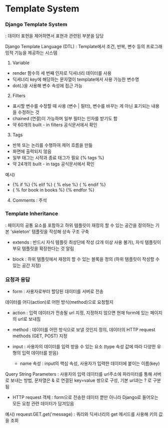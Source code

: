 # Template System

### Django Template System 
: 데이터 표현을 제어하면서 표현과 관련된 부분을 담당

Django Template Language (DTL) : Template에서 조건, 반복, 변수 등의 프로그래밍적 기능을 제공하는 시스템

1. Variable

- render 함수의 세 번쨰 인자로 딕셔너리 데이터를 사용
- 딕셔너리 key에 해당하는 문자열이 template에서 사용 가능한 변수명
- dot(.)을 사용해 변수 속성에 접근 가능

2. Filters

- 표시할 변수를 수정할 때 사용 (변수 | 필터), 변수를 바꾸는 게 아닌 표기되는 내용을 수정하는 것
- chained (연결)이 가능하며 일부 필터는 인자를 받기도 함
- 약 60개의 built - in filters 공식문서에서 확인

3. Tags

- 반복 또는 논리를 수행하여 제어 흐름을 만듦 
- 화면에 출력되지 않음
- 일부 태그는 시작과 종료 태그가 필요 {% tags %}
- 약 24개의 built - in tags 공식문서에서 확인 

예시) 
- {% if %} {% elif %} { % else %} { % endif %}
- { % for book in books %}  {% endfor %}

4. Comments : 주석

### Template Inheritance
: 페이지의 공통 요소를 포함하고 하위 템플릿이 재정의 할 수 있는 공간을 정의하는 기본 'skeleton' 템플릿을 작성해 상속 구조 구축

- extends : 반드시 자식 템플릿 최상단에 작성 (2개 이상 사용 불가), 자식 템플릿이 부모 템플릿을 확장한다는 것 알림

- block : 하위 템플릿에서 재정의 할 수 있는 블록을 정의 (하위 템플릿이 작성할 수 있는 공간 지정)


### 요청과 응답

- form : 사용자로부터 할당된 데이터를 서버로 전송 

데이터를 어디(action)로 어떤 방식(method)으로 요청할지

- action : 입력 데이터가 전송될 url 지정, 지정하지 않으면 현재 form에 있는 페이지의 url로 보내짐

- method : 데이터를 어떤 방식으로 보낼 것인지 정의, 데이터의 HTTP request methods (GET, POST) 지정

- input : 사용자의 데이터를 입력 받을 수 있는 요소 (type 속성 값에 따라 다양한 유형의 입력 데이터를 받음)

    - name 속성 : input의 핵심 속성, 사용자가 입력한 데이터에 붙이는 이름(key)


Query String Parameters : 사용자의 입력 데이터를 url주소에 파라미터를 통해 서버로 보내는 방법, 문자열은 & 로 연결된 key=value 쌍으로 구성, 기본 url과는 ? 로 구분됨

- HTTP request 객체 : form으로 전송한 데이터 뿐만 아니라 Django로 들어오는 모든 요청 관련 데이터가 담겨있음

예시) request.GET.get('message) : 쿼리와 딕셔너리의 get 메서드를 사용해 키의 값을 조회



